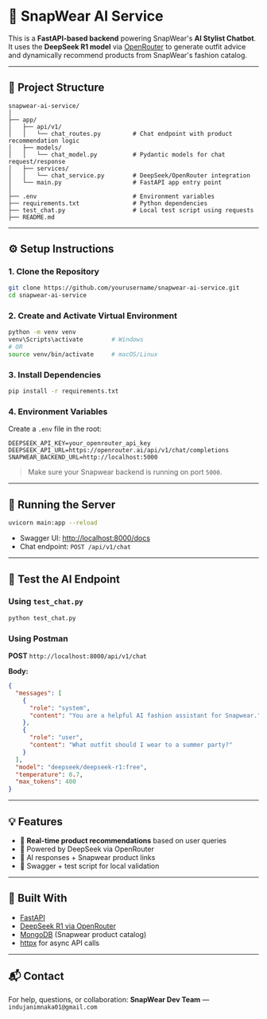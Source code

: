 # 🧠 SnapWear AI Service

This is a **FastAPI-based backend** powering SnapWear's **AI Stylist Chatbot**. It uses the **DeepSeek R1 model** via [OpenRouter](https://openrouter.ai) to generate outfit advice and dynamically recommend products from SnapWear's fashion catalog.

---

## 📁 Project Structure

```
snapwear-ai-service/
│
├── app/
│   ├── api/v1/
│   │   └── chat_routes.py         # Chat endpoint with product recommendation logic
│   ├── models/
│   │   └── chat_model.py          # Pydantic models for chat request/response
│   ├── services/
│   │   └── chat_service.py        # DeepSeek/OpenRouter integration
│   └── main.py                    # FastAPI app entry point
│
├── .env                           # Environment variables
├── requirements.txt               # Python dependencies
├── test_chat.py                   # Local test script using requests
├── README.md
```

---

## ⚙️ Setup Instructions

### 1. Clone the Repository

```bash
git clone https://github.com/yourusername/snapwear-ai-service.git
cd snapwear-ai-service
```

### 2. Create and Activate Virtual Environment

```bash
python -m venv venv
venv\Scripts\activate        # Windows
# OR
source venv/bin/activate     # macOS/Linux
```

### 3. Install Dependencies

```bash
pip install -r requirements.txt
```

### 4. Environment Variables

Create a `.env` file in the root:

```env
DEEPSEEK_API_KEY=your_openrouter_api_key
DEEPSEEK_API_URL=https://openrouter.ai/api/v1/chat/completions
SNAPWEAR_BACKEND_URL=http://localhost:5000
```

> Make sure your Snapwear backend is running on port `5000`.

---

## 🚀 Running the Server

```bash
uvicorn main:app --reload
```

- Swagger UI: [http://localhost:8000/docs](http://localhost:8000/docs)
- Chat endpoint: `POST /api/v1/chat`

---

## 🧰 Test the AI Endpoint

### Using `test_chat.py`

```bash
python test_chat.py
```

### Using Postman

**POST** `http://localhost:8000/api/v1/chat`

**Body:**

```json
{
  "messages": [
    {
      "role": "system",
      "content": "You are a helpful AI fashion assistant for Snapwear."
    },
    {
      "role": "user",
      "content": "What outfit should I wear to a summer party?"
    }
  ],
  "model": "deepseek/deepseek-r1:free",
  "temperature": 0.7,
  "max_tokens": 400
}
```

---

## 💡 Features

- 🌟 **Real-time product recommendations** based on user queries
- 🧠 Powered by DeepSeek via OpenRouter
- 🧵 AI responses + Snapwear product links
- 🧲 Swagger + test script for local validation

---

## 🧠 Built With

- [FastAPI](https://fastapi.tiangolo.com/)
- [DeepSeek R1 via OpenRouter](https://openrouter.ai)
- [MongoDB](https://www.mongodb.com/) (Snapwear product catalog)
- [httpx](https://www.python-httpx.org/) for async API calls

---

## 📬 Contact

For help, questions, or collaboration:
**SnapWear Dev Team** — `indujanimnaka01@gmail.com`
